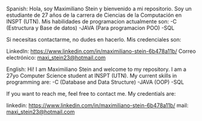 Spanish:
Hola, soy Maximiliano Stein y bienvenido a mi repositorio. Soy un estudiante de 27 años de la carrera de Ciencias de la Computación en INSPT (UTN).
Mis habilidades de programacion actualmente son:
-C (Estructura y Base de datos)
-JAVA (Para programacion POO)
-SQL

Si necesitas contactarme, no dudes en hacerlo. Mis credenciales son:

LinkedIn: https://www.linkedin.com/in/maximiliano-stein-6b478a11b/
Correo electrónico: maxi_stein23@hotmail.com

English:
Hi! I am Maximiliano Stein and welcome to my repository. I am a 27yo Computer Science student at INSPT (UTN).
My current skills in programming are:
-C (Database and Data Structure)
-JAVA (OOP)
-SQL


If you want to reach me, feel free to contact me. My credentials are:

linkedin: https://www.linkedin.com/in/maximiliano-stein-6b478a11b/
mail: maxi_stein23@hotmail.com


<!---
maxi-stein/maxi-stein is a ✨ special ✨ repository because its `README.md` (this file) appears on your GitHub profile.
You can click the Preview link to take a look at your changes.
--->
